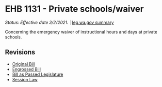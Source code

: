 # EHB 1131 - Private schools/waiver
*Status: Effective date 3/2/2021.* | [leg.wa.gov summary](https://app.leg.wa.gov/billsummary?BillNumber=1131&Year=2021)

Concerning the emergency waiver of instructional hours and days at private schools.

## Revisions
* [Original Bill](1/)
* [Engrossed Bill](1/)
* [Bill as Passed Legislature](1/)
* [Session Law](1/)